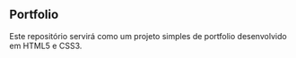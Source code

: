 ## Portfolio

Este repositório servirá como um projeto simples de portfolio desenvolvido em HTML5 e CSS3.
